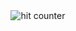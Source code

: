 <div align="center">
<img src="https://profile-counter.glitch.me/wingkwong/count.svg" alt="hit counter" align="center">
</div>
